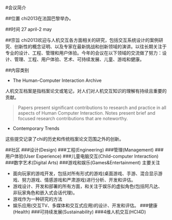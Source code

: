 #会议简介

##位置
chi2013在法国巴黎举办。

##时间
27 april-2 may

##宗旨
chi2013欢迎与人机交互各方面相关的研究，包括交互系统设计的案例研究、创新性的概念证明、以及专家在最新挑战和创新领域的演讲。以往长期关注于专业的设计、工程、管理和用户体验。今年的会议在以下领域的交流做了努力：设计、管理、工程、用户体验、艺术、可持续发展、儿童、游戏和健康。

##内容类别
* The Human-Computer Interaction Archive

人机交互档案是指档案论文或笔记，对人们对人机交互知识的理解有持续且重要的贡献。

>Papers present significant contributions to research and practice in all aspects of Human Computer Interaction. Notes present brief and focused research contributions that are noteworthy.


* Contemporary Trends

这些提交记录了chi的历史和传统档案论文范围之外的创新。

##社区
###设计(Design)
###工程(Engineering)
###管理(Management)
###用户体验(User Experience)
###儿童电脑交互(Child-computer Interaction)
###数字艺术(Digital Arts)
###游戏和娱乐(Games&Entertainment)
主要关注

* 面向玩家的游戏开发，包括对所有形式的游戏(桌面游戏、手游、混合显示游戏、努力游戏、情感游戏和严肃游戏)进行分析、开发和评估。
* 游戏设计、开发和部署的所有方面，和关注于娱乐的虚拟角色(包括阿凡达、非玩家角色和嵌入式会话代理)。
* 游戏作为一种研究的方法
* 娱乐应用(交互TV、多媒体和交互式应用)的设计、开发和评估。
###健康(Health)
###可持续发展(Sustainability)
###4维人机交互(HCI4D)